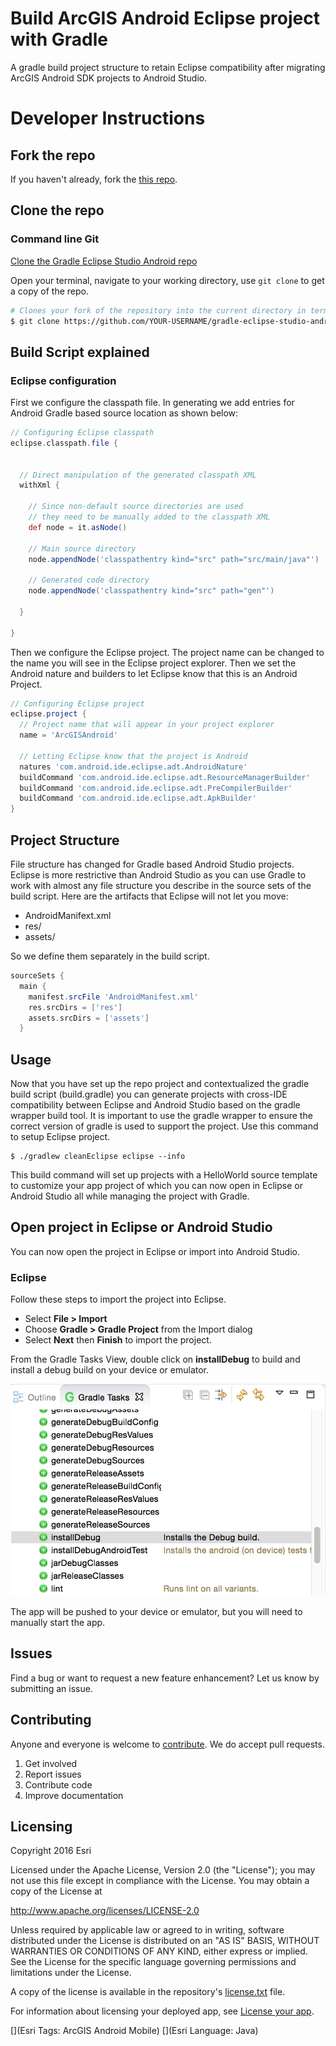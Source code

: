 # Build ArcGIS Android Eclipse project with Gradle
A gradle build project structure to retain Eclipse compatibility after migrating ArcGIS Android SDK projects to Android Studio.

# Developer Instructions

## Fork the repo
If you haven't already, fork the [this repo](https://github.com/Esri/gradle-eclipse-studio-android/fork).

## Clone the repo
### Command line Git
[Clone the Gradle Eclipse Studio Android repo](https://help.github.com/articles/fork-a-repo#step-2-clone-your-fork)

Open your terminal, navigate to your working directory, use ```git clone``` to get a copy of the repo.

```bash
# Clones your fork of the repository into the current directory in terminal
$ git clone https://github.com/YOUR-USERNAME/gradle-eclipse-studio-android.git
```

## Build Script explained
### Eclipse configuration
First we configure the classpath file.  In generating we add entries for Android Gradle based source location as shown below:  

```groovy
// Configuring Eclipse classpath
eclipse.classpath.file {


  // Direct manipulation of the generated classpath XML
  withXml {

    // Since non-default source directories are used
    // they need to be manually added to the classpath XML
    def node = it.asNode()

    // Main source directory
    node.appendNode('classpathentry kind="src" path="src/main/java"')

    // Generated code directory
    node.appendNode('classpathentry kind="src" path="gen"')

  }

}
```

Then we configure the Eclipse project.  The project name can be changed to the name you will see in the Eclipse project explorer.  Then we set the Android nature and builders to let Eclipse know that this is an Android Project.  

```groovy
// Configuring Eclipse project
eclipse.project {
  // Project name that will appear in your project explorer
  name = 'ArcGISAndroid'

  // Letting Eclipse know that the project is Android
  natures 'com.android.ide.eclipse.adt.AndroidNature'
  buildCommand 'com.android.ide.eclipse.adt.ResourceManagerBuilder'
  buildCommand 'com.android.ide.eclipse.adt.PreCompilerBuilder'
  buildCommand 'com.android.ide.eclipse.adt.ApkBuilder'
}
```

## Project Structure
File structure has changed for Gradle based Android Studio projects.  Eclipse is more restrictive than Android Studio as you can use Gradle to work with almost any file structure you describe in the source sets of the build script.  Here are the artifacts that Eclipse will not let you move:  

* AndroidManifext.xml
* res/
* assets/

So we define them separately in the build script.  

```groovy
sourceSets {
  main {
    manifest.srcFile 'AndroidManifest.xml'
    res.srcDirs = ['res']
    assets.srcDirs = ['assets']
  }
```

## Usage
Now that you have set up the repo project and contextualized the gradle build script (build.gradle) you can generate projects with cross-IDE compatibility between Eclipse and Android Studio based on the gradle wrapper build tool.  It is important to use the gradle wrapper to ensure the correct version of gradle is used to support the project.  Use this command to setup Eclipse project.

```
$ ./gradlew cleanEclipse eclipse --info
```

This build command will set up projects with a HelloWorld source template to customize your app project of which you can now open in Eclipse or Android Studio all while managing the project with Gradle.

## Open project in Eclipse or Android Studio
You can now open the project in Eclipse or import into Android Studio.  

### Eclipse
Follow these steps to import the project into Eclipse.

- Select **File > Import**
- Choose **Gradle > Gradle Project** from the Import dialog
- Select **Next** then **Finish** to import the project.  

From the Gradle Tasks View, double click on **installDebug** to build and install a debug build on your device or emulator.  

![](gradle-tasks.png)

The app will be pushed to your device or emulator, but you will need to manually start the app.

## Issues
Find a bug or want to request a new feature enhancement?  Let us know by submitting an issue.

## Contributing
Anyone and everyone is welcome to [contribute](https://github.com/Esri/maps-app-android/blob/master/CONTRIBUTING.md). We do accept pull requests.

1. Get involved
2. Report issues
3. Contribute code
4. Improve documentation

## Licensing
Copyright 2016 Esri

Licensed under the Apache License, Version 2.0 (the "License"); you may not use this file except in compliance with the License. You may obtain a copy of the License at

http://www.apache.org/licenses/LICENSE-2.0

Unless required by applicable law or agreed to in writing, software distributed under the License is distributed on an "AS IS" BASIS, WITHOUT WARRANTIES OR CONDITIONS OF ANY KIND, either express or implied. See the License for the specific language governing permissions and limitations under the License.

A copy of the license is available in the repository's [license.txt](https://github.com/Esri/maps-app-android/blob/master/license.txt) file.

For information about licensing your deployed app, see [License your app](https://developers.arcgis.com/android/guide/license-your-app.htm).

[](Esri Tags: ArcGIS Android Mobile)
[](Esri Language: Java)​
